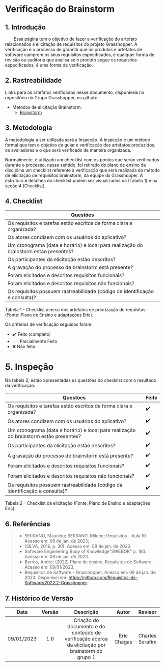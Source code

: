 # Verificação do Brainstorm


## 1. Introdução
&emsp;&emsp;Essa página tem o objetivo de fazer a verificação do artefato relacionados à elicitação de requisitos do projeto Grasshopper. A verificação é o processo de garantir que os produtos e artefatos de software cumprem os seus requisitos especificados, e qualquer forma de revisão ou auditoria que analisa se o produto segue os requisitos especificados, é uma forma de verificação.

## 2. Rastreabilidade

Links para os artefatos verificados nesse documento, disponíveis no repositório do Grupo Grasshopper, no github:

- Métodos de elicitação Brainstorm:
    - [Brainstorm](https://requisitos-de-software.github.io/2022.2-Grasshopper/elicitacao/brainstorm/)

## 3. Metodologia
A metodologia a ser utilizada será a Inspeção. A inspeção é um método formal que tem o objetivo de guiar a verificação dos artefatos produzidos, os avaliadores e o que será verificado de maneira organizada. 

Normalmente, é utilizado um checklist com os pontos que serão verificados durante o processo, nesse sentido, foi retirado do plano de ensino da disciplina um checklist referente à verificação que será realizada do método de elicitação de requisitos brainstorm, da equipe do Grasshopper. A estrutura e detalhes do checklist podem ser visualizados na (Tabela 1) e na seção 4 (Checklist).

## 4. Checklist

| Questões                                                                                                                                       |
| ---------------------------------------------------------------------------------------------------------------------------------------------- |
| Os requisitos e tarefas estão escritos de forma clara e organizada?                                                                            |
| Os atores condizem com os usuários do aplicativo?                                                                                              |   
| Um cronograma (data e horário) e local para realização do brainstorm estão presentes?                                                          |   
| Os participantes da elicitação estão descritos?                                                                                                |   
| A gravação do processo de brainstorm está presente?                                                                                            |   
| Foram elicitados e descritos requisitos funcionais?                                                                                            |   
| Foram elicitados e descritos requisitos não funcionais?                                                                                        |   
| Os requisitos possuem rastreabilidade (código de identificação e consulta)?                                                                    |   

<p> Tabela 1 - Checklist acerca dos artefatos de priorização de requisitos (Fonte: Plano de Ensino e adaptações Eric).</p>

Os critérios de verificação seguidos foram:

- ✔️ Feito (completo)
- <span style="color: yellow; font-weight: bold;">---</span> Parcialmente Feito
- ❌ Não feito 

# 5. Inspeção

Na tabela 2, estão apresentadas as questões do checklist com o resultado da verificação:

| Questões                                                                              | Feito |
| ------------------------------------------------------------------------------------- | ----- |
| Os requisitos e tarefas estão escritos de forma clara e organizada?                   | ✔️  |
| Os atores condizem com os usuários do aplicativo?                                     | ✔️  |
| Um cronograma (data e horário) e local para realização do brainstorm estão presentes? | ✔️  |
| Os participantes da elicitação estão descritos?                                       | ✔️  |
| A gravação do processo de brainstorm está presente?                                   | ✔️  |
| Foram elicitados e descritos requisitos funcionais?                                   | ✔️  |
| Foram elicitados e descritos requisitos não funcionais?                               | ✔️  |
| Os requisitos possuem rastreabilidade (código de identificação e consulta)?           | ✔️  |

<p> Tabela 2 - Checklist da elicitação (Fonte: Plano de Ensino e adaptações Eric).</p>


## 6. Referências

> - SERRANO, Maurício; SERRANO, Milene; Requisitos - Aula 10. Acesso em: 08 de jan. de 2023;
> - (SILVA, 2019, p. 30). Acesso em: 08 de jan. de 2023.
> - Software Engineering Body of Knowledge"SWEBOK" p. 180. Acesso em: 08 de jan. de 2023.
> - Barros, André; (2022) Plano de ensino, Requisitos de Software. Acesso em: 09/01/2023.
> - Requisitos de Software - Grasshopper. Acesso em: 09 de jan. de 2023. Disponível em: https://github.com/Requisitos-de-Software/2022.2-Grasshopper.



## 7. Histórico de Versão
|    Data    | Versão |                                            Descrição                                             |    Autor    |     Revisor     |
| :--------: | :----: | :----------------------------------------------------------------------------------------------: | :---------: | :-------------: |
| 09/01/2023 |  1.0   | Criação do documento e do conteúdo de verificação acerca da elicitação por brainstorm do grupo 1 | Eric Chagas | Charles Serafim |
